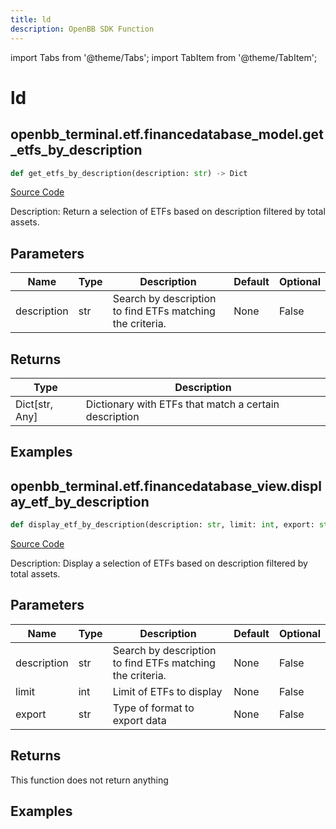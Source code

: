```yaml
---
title: ld
description: OpenBB SDK Function
---
```


import Tabs from '@theme/Tabs';
import TabItem from '@theme/TabItem';

# ld

<Tabs>
<TabItem value="model" label="Model" default>

## openbb_terminal.etf.financedatabase_model.get_etfs_by_description

```python title='openbb_terminal/etf/financedatabase_model.py'
def get_etfs_by_description(description: str) -> Dict
```
[Source Code](https://github.com/OpenBB-finance/OpenBBTerminal/tree/main/openbb_terminal/etf/financedatabase_model.py#L35)

Description: Return a selection of ETFs based on description filtered by total assets.

## Parameters

| Name | Type | Description | Default | Optional |
| ---- | ---- | ----------- | ------- | -------- |
| description | str | Search by description to find ETFs matching the criteria. | None | False |

## Returns

| Type | Description |
| ---- | ----------- |
| Dict[str, Any] | Dictionary with ETFs that match a certain description |

## Examples



</TabItem>
<TabItem value="view" label="View">

## openbb_terminal.etf.financedatabase_view.display_etf_by_description

```python title='openbb_terminal/etf/financedatabase_view.py'
def display_etf_by_description(description: str, limit: int, export: str) -> None
```
[Source Code](https://github.com/OpenBB-finance/OpenBBTerminal/tree/main/openbb_terminal/etf/financedatabase_view.py#L56)

Description: Display a selection of ETFs based on description filtered by total assets.

## Parameters

| Name | Type | Description | Default | Optional |
| ---- | ---- | ----------- | ------- | -------- |
| description | str | Search by description to find ETFs matching the criteria. | None | False |
| limit | int | Limit of ETFs to display | None | False |
| export | str | Type of format to export data | None | False |

## Returns

This function does not return anything

## Examples



</TabItem>
</Tabs>